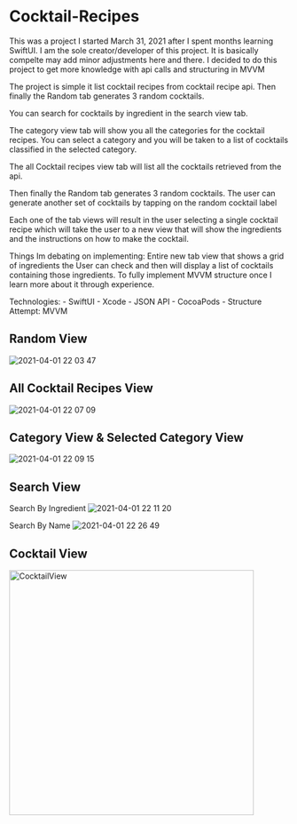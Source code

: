 # Cocktail-Recipes

This was a project I started March 31, 2021 after I spent months learning SwiftUI. I am the sole creator/developer of this project. It is basically compelte may add minor adjustments here and there. I decided to do this project to get more knowledge with api calls and structuring in MVVM

The project is simple it list cocktail recipes from cocktail recipe api. Then finally the Random tab generates 3 random cocktails.

You can search for cocktails by ingredient in the search view tab.

The category view tab will show you all the categories for the cocktail recipes. You can select a category and you will be taken to a list of cocktails classified in the selected category.

The all Cocktail recipes view tab will list all the cocktails retrieved from the api.

Then finally the Random tab generates 3 random cocktails. The user can generate another set of cocktails by tapping on the random cocktail label

Each one of the tab views will result in the user selecting a single cocktail recipe which will take the user to a new view that will show the ingredients and the instructions on how to make the cocktail.

Things Im debating on implementing: Entire new tab view that shows a grid of ingredients the User can check and then will display a list of cocktails containing those ingredients. To fully implement MVVM structure once I learn more about it through experience.

Technologies: - SwiftUI - Xcode - JSON API - CocoaPods - Structure Attempt: MVVM 

Random View
-
![2021-04-01 22 03 47](https://user-images.githubusercontent.com/57690548/113375965-3adcd480-9336-11eb-80e7-6ea87b4d0edb.gif)



All Cocktail Recipes View
-
![2021-04-01 22 07 09](https://user-images.githubusercontent.com/57690548/113376184-bc346700-9336-11eb-8193-637b2d233167.gif)


Category View & Selected Category View
-
![2021-04-01 22 09 15](https://user-images.githubusercontent.com/57690548/113376295-faca2180-9336-11eb-98c7-05b1c82f36ae.gif)


Search View
-
Search By Ingredient
![2021-04-01 22 11 20](https://user-images.githubusercontent.com/57690548/113376401-4250ad80-9337-11eb-9a11-6093d2999fb9.gif)

Search By Name
![2021-04-01 22 26 49](https://user-images.githubusercontent.com/57690548/113377257-6a411080-9339-11eb-946f-4279e9f400ec.gif)


Cocktail View
-
<img width="441" alt="CocktailView" src="https://user-images.githubusercontent.com/57690548/113372569-986d2300-932e-11eb-951c-901a2d4a7a72.png">






